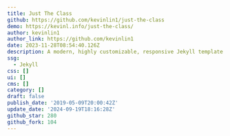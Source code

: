 ```yaml
---
title: Just The Class
github: https://github.com/kevinlin1/just-the-class
demo: https://kevinl.info/just-the-class/
author: kevinlin1
author_link: https://github.com/kevinlin1
date: 2023-11-28T08:54:40.126Z
description: A modern, highly customizable, responsive Jekyll template for course websites.
ssg:
  - Jekyll
css: []
ui: []
cms: []
category: []
draft: false
publish_date: '2019-05-09T20:00:42Z'
update_date: '2024-09-19T18:16:28Z'
github_star: 280
github_fork: 104
---
```

